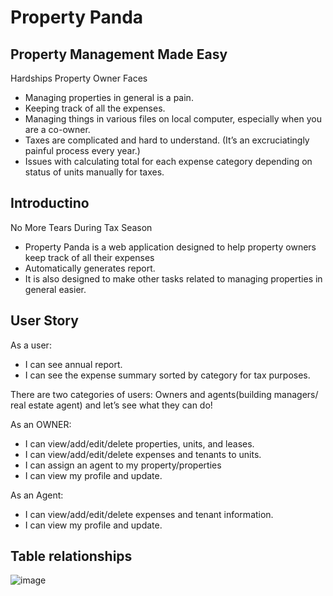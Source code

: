 # Property Panda

## Property Management Made Easy
Hardships Property Owner Faces
- Managing properties in general is a pain.
- Keeping track of all the expenses.
- Managing things in various files on local computer, especially when you are a co-owner.
- Taxes are complicated and hard to understand. (It’s an excruciatingly painful process every year.)
- Issues with calculating total for each expense category depending on status of units manually for taxes. 


## Introductino
No More Tears During Tax Season
- Property Panda is a web application designed to help property owners keep track of all their expenses
- Automatically generates report.
- It is also designed to make other tasks related to managing properties in general easier.

## User Story

As a user:
- I can see annual report.
- I can see the expense summary sorted by category for tax purposes.

There are two categories of users: Owners and agents(building managers/ real estate agent) and let’s see what they can do!

As an OWNER:
- I can view/add/edit/delete properties, units, and leases.
- I can view/add/edit/delete expenses and tenants to units.
- I can assign an agent to my property/properties
- I can view my profile and update.

As an Agent:
- I can view/add/edit/delete expenses and tenant information.
- I can view my profile and update.

## Table relationships
![image](https://dbdiagram.io/d)


